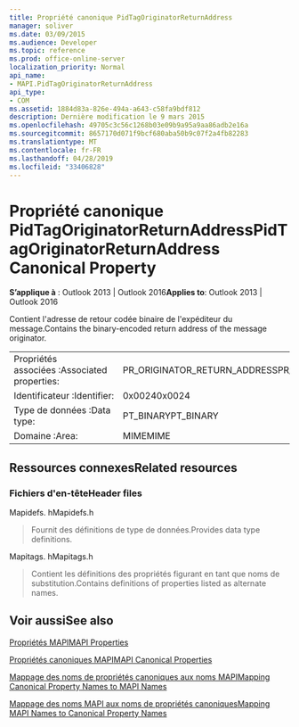 ```yaml
---
title: Propriété canonique PidTagOriginatorReturnAddress
manager: soliver
ms.date: 03/09/2015
ms.audience: Developer
ms.topic: reference
ms.prod: office-online-server
localization_priority: Normal
api_name:
- MAPI.PidTagOriginatorReturnAddress
api_type:
- COM
ms.assetid: 1884d83a-826e-494a-a643-c58fa9bdf812
description: Dernière modification le 9 mars 2015
ms.openlocfilehash: 49705c3c56c1268b03e09b9a95a9aa86adb2e16a
ms.sourcegitcommit: 8657170d071f9bcf680aba50b9c07f2a4fb82283
ms.translationtype: MT
ms.contentlocale: fr-FR
ms.lasthandoff: 04/28/2019
ms.locfileid: "33406828"
---
```

# <a name="pidtagoriginatorreturnaddress-canonical-property"></a><span data-ttu-id="77d6c-103">Propriété canonique PidTagOriginatorReturnAddress</span><span class="sxs-lookup"><span data-stu-id="77d6c-103">PidTagOriginatorReturnAddress Canonical Property</span></span>

  
  
<span data-ttu-id="77d6c-104">**S’applique à** : Outlook 2013 | Outlook 2016</span><span class="sxs-lookup"><span data-stu-id="77d6c-104">**Applies to**: Outlook 2013 | Outlook 2016</span></span> 
  
<span data-ttu-id="77d6c-105">Contient l'adresse de retour codée binaire de l'expéditeur du message.</span><span class="sxs-lookup"><span data-stu-id="77d6c-105">Contains the binary-encoded return address of the message originator.</span></span>
  
|||
|:-----|:-----|
|<span data-ttu-id="77d6c-106">Propriétés associées :</span><span class="sxs-lookup"><span data-stu-id="77d6c-106">Associated properties:</span></span>  <br/> |<span data-ttu-id="77d6c-107">PR_ORIGINATOR_RETURN_ADDRESS</span><span class="sxs-lookup"><span data-stu-id="77d6c-107">PR_ORIGINATOR_RETURN_ADDRESS</span></span>  <br/> |
|<span data-ttu-id="77d6c-108">Identificateur :</span><span class="sxs-lookup"><span data-stu-id="77d6c-108">Identifier:</span></span>  <br/> |<span data-ttu-id="77d6c-109">0x0024</span><span class="sxs-lookup"><span data-stu-id="77d6c-109">0x0024</span></span>  <br/> |
|<span data-ttu-id="77d6c-110">Type de données :</span><span class="sxs-lookup"><span data-stu-id="77d6c-110">Data type:</span></span>  <br/> |<span data-ttu-id="77d6c-111">PT_BINARY</span><span class="sxs-lookup"><span data-stu-id="77d6c-111">PT_BINARY</span></span>  <br/> |
|<span data-ttu-id="77d6c-112">Domaine :</span><span class="sxs-lookup"><span data-stu-id="77d6c-112">Area:</span></span>  <br/> |<span data-ttu-id="77d6c-113">MIME</span><span class="sxs-lookup"><span data-stu-id="77d6c-113">MIME</span></span>  <br/> |
   
## <a name="related-resources"></a><span data-ttu-id="77d6c-114">Ressources connexes</span><span class="sxs-lookup"><span data-stu-id="77d6c-114">Related resources</span></span>

### <a name="header-files"></a><span data-ttu-id="77d6c-115">Fichiers d'en-tête</span><span class="sxs-lookup"><span data-stu-id="77d6c-115">Header files</span></span>

<span data-ttu-id="77d6c-116">Mapidefs. h</span><span class="sxs-lookup"><span data-stu-id="77d6c-116">Mapidefs.h</span></span>
  
> <span data-ttu-id="77d6c-117">Fournit des définitions de type de données.</span><span class="sxs-lookup"><span data-stu-id="77d6c-117">Provides data type definitions.</span></span>
    
<span data-ttu-id="77d6c-118">Mapitags. h</span><span class="sxs-lookup"><span data-stu-id="77d6c-118">Mapitags.h</span></span>
  
> <span data-ttu-id="77d6c-119">Contient les définitions des propriétés figurant en tant que noms de substitution.</span><span class="sxs-lookup"><span data-stu-id="77d6c-119">Contains definitions of properties listed as alternate names.</span></span>
    
## <a name="see-also"></a><span data-ttu-id="77d6c-120">Voir aussi</span><span class="sxs-lookup"><span data-stu-id="77d6c-120">See also</span></span>



[<span data-ttu-id="77d6c-121">Propriétés MAPI</span><span class="sxs-lookup"><span data-stu-id="77d6c-121">MAPI Properties</span></span>](mapi-properties.md)
  
[<span data-ttu-id="77d6c-122">Propriétés canoniques MAPI</span><span class="sxs-lookup"><span data-stu-id="77d6c-122">MAPI Canonical Properties</span></span>](mapi-canonical-properties.md)
  
[<span data-ttu-id="77d6c-123">Mappage des noms de propriétés canoniques aux noms MAPI</span><span class="sxs-lookup"><span data-stu-id="77d6c-123">Mapping Canonical Property Names to MAPI Names</span></span>](mapping-canonical-property-names-to-mapi-names.md)
  
[<span data-ttu-id="77d6c-124">Mappage des noms MAPI aux noms de propriétés canoniques</span><span class="sxs-lookup"><span data-stu-id="77d6c-124">Mapping MAPI Names to Canonical Property Names</span></span>](mapping-mapi-names-to-canonical-property-names.md)

